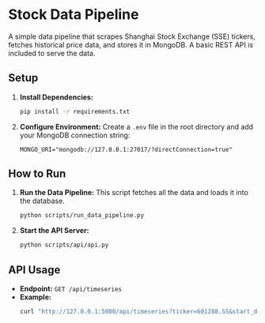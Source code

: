 # Stock Data Pipeline

A simple data pipeline that scrapes Shanghai Stock Exchange (SSE) tickers, fetches historical price data, and stores it in MongoDB. A basic REST API is included to serve the data.

## Setup

1.  **Install Dependencies:**
    ```bash
    pip install -r requirements.txt
    ```

2.  **Configure Environment:**
    Create a `.env` file in the root directory and add your MongoDB connection string:
    ```
    MONGO_URI="mongodb://127.0.0.1:27017/?directConnection=true"
    ```

## How to Run

1.  **Run the Data Pipeline:**
    This script fetches all the data and loads it into the database.
    ```bash
    python scripts/run_data_pipeline.py
    ```

2.  **Start the API Server:**
    ```bash
    python scripts/api/api.py
    ```

## API Usage

-   **Endpoint:** `GET /api/timeseries`
-   **Example:**
    ```bash
    curl "http://127.0.0.1:5000/api/timeseries?ticker=601288.SS&start_date=2020-01-01&end_date=2020-01-10&fields=high,close,volume"
    ```